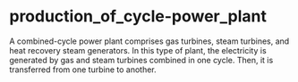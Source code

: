 # production_of_cycle-power_plant
A combined-cycle power plant comprises gas turbines, steam turbines, and heat recovery steam generators. In this type of plant, the electricity is generated by gas and steam turbines combined in one cycle. Then, it is transferred from one turbine to another. 
